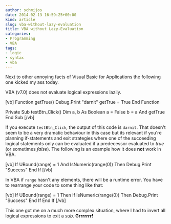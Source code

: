 ```yaml
---
author: schmijos
date: 2014-02-13 16:59:25+00:00
kind: article
slug: vba-without-lazy-evaluation
title: VBA without Lazy-Evaluation
categories:
- Programming
- VBA
tags:
- logic
- syntax
- vba
---
```


Next to other annoying facts of Visual Basic for Applications the following  one kicked my ass today.

VBA (v7.0) does not evaluate logical expressions lazily.

[vb]
Function getTrue()
    Debug.Print "darnit"
    getTrue = True
End Function

Private Sub testBtn_Click()
    Dim a, b As Boolean
    a = False
    b = a And getTrue
End Sub
[/vb]

If you execute `testBtn_Click`, the output of this code is `darnit`. That doesn't seem to be a very dramatic behaviour in this case but its relevant if you're planning if-statements and exit strategies where one of the succeeding logical statements only can be evaluated if a predecessor evaluated to _true_ (or sometimes _false_). The following is an example how it does **not** work in VBA.

[vb]
If UBound(range) = 1 And IsNumeric(range(0)) Then
    Debug.Print "Success"
End If
[/vb]

In VBA if `range` hasn't any elements, there will be a runtime error. You have to rearrange your code to some thing like that:

[vb]
If UBound(range) = 1 Then
    If IsNumeric(range(0)) Then
        Debug.Print "Success"
    End If
End If
[/vb]

This one got me on a much more complex situation, where I had to invert all logical expressions to exit a _sub_. **Grrrrrrr!**
